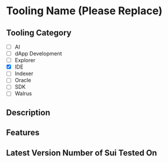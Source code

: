 # Tooling Name (Please Replace)

## Tooling Category

- [ ] AI
- [ ] dApp Development
- [ ] Explorer
- [x] IDE
- [ ] Indexer
- [ ] Oracle
- [ ] SDK
- [ ] Walrus

## Description

## Features

## Latest Version Number of Sui Tested On
